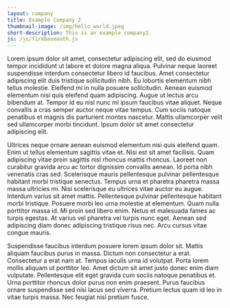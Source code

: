 ```yaml
---
layout: company
title: Example Company 2
thumbnail-image: /img/hello_world.jpeg
short-description: This is an example company2.
js: /js/firebaseauth.js
---
```


Lorem ipsum dolor sit amet, consectetur adipiscing elit, sed do eiusmod tempor incididunt ut labore et dolore magna aliqua. Pulvinar neque laoreet suspendisse interdum consectetur libero id faucibus. Amet consectetur adipiscing elit duis tristique sollicitudin nibh. Eu lobortis elementum nibh tellus molestie. Eleifend mi in nulla posuere sollicitudin. Aenean euismod elementum nisi quis eleifend quam adipiscing. Augue ut lectus arcu bibendum at. Tempor id eu nisl nunc mi ipsum faucibus vitae aliquet. Neque convallis a cras semper auctor neque vitae tempus. Cum sociis natoque penatibus et magnis dis parturient montes nascetur. Mattis ullamcorper velit sed ullamcorper morbi tincidunt. Ipsum dolor sit amet consectetur adipiscing elit.

Ultrices neque ornare aenean euismod elementum nisi quis eleifend quam. Enim ut tellus elementum sagittis vitae et. Nisi est sit amet facilisis. Quam adipiscing vitae proin sagittis nisl rhoncus mattis rhoncus. Laoreet non curabitur gravida arcu ac tortor dignissim convallis aenean. Id porta nibh venenatis cras sed. Scelerisque mauris pellentesque pulvinar pellentesque habitant morbi tristique senectus. Tempus urna et pharetra pharetra massa massa ultricies mi. Nisi scelerisque eu ultrices vitae auctor eu augue. Interdum varius sit amet mattis. Pellentesque pulvinar pellentesque habitant morbi tristique. Posuere morbi leo urna molestie at elementum. Quam nulla porttitor massa id. Mi proin sed libero enim. Netus et malesuada fames ac turpis egestas. At varius vel pharetra vel turpis nunc eget. Aenean sed adipiscing diam donec adipiscing tristique risus nec. Arcu cursus vitae congue mauris.

Suspendisse faucibus interdum posuere lorem ipsum dolor sit. Mattis aliquam faucibus purus in massa. Dictum non consectetur a erat. Consectetur a erat nam at. Tempus iaculis urna id volutpat. Porta lorem mollis aliquam ut porttitor leo. Amet dictum sit amet justo donec enim diam vulputate. Pellentesque elit eget gravida cum sociis natoque penatibus et. Urna porttitor rhoncus dolor purus non enim praesent. Purus faucibus ornare suspendisse sed nisi lacus sed viverra. Pretium lectus quam id leo in vitae turpis massa. Nec feugiat nisl pretium fusce.
